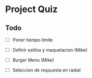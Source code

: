 # Project Quiz

## Todo

- [ ] Poner tiempo limite

- [ ] Definir estilos y maquetacion (Mike)

- [ ] Burger Menu (Mike)

- [ ] Seleccion de respuesta en radial

